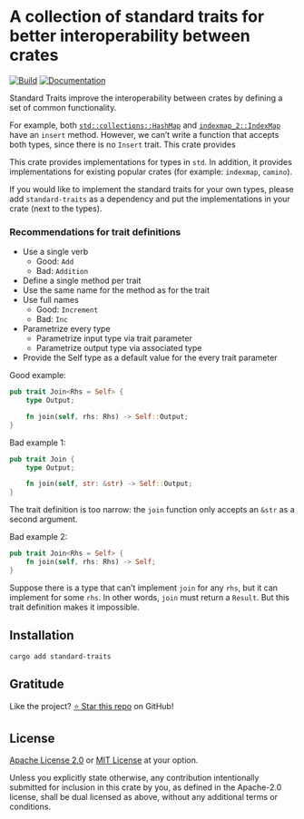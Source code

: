 <!-- DO NOT EDIT -->
<!-- This file is automatically generated by README.ts. -->
<!-- Edit README.ts if you want to make changes. -->

# A collection of standard traits for better interoperability between crates

[![Build](https://github.com/DenisGorbachev/standard-traits/actions/workflows/ci.yml/badge.svg)](https://github.com/DenisGorbachev/standard-traits)
[![Documentation](https://docs.rs/standard-traits/badge.svg)](https://docs.rs/standard-traits)

Standard Traits improve the interoperability between crates by defining a set of common functionality.

For example, both [`std::collections::HashMap`][__link0] and [`indexmap_2::IndexMap`][__link1] have an `insert` method. However, we can’t write a function that accepts both types, since there is no `Insert` trait. This crate provides

This crate provides implementations for types in `std`. In addition, it provides implementations for existing popular crates (for example: `indexmap`, `camino`).

If you would like to implement the standard traits for your own types, please add `standard-traits` as a dependency and put the implementations in your crate (next to the types).

### Recommendations for trait definitions

* Use a single verb
  * Good: `Add`
  * Bad: `Addition`
* Define a single method per trait
* Use the same name for the method as for the trait
* Use full names
  * Good: `Increment`
  * Bad: `Inc`
* Parametrize every type
  * Parametrize input type via trait parameter
  * Parametrize output type via associated type
* Provide the Self type as a default value for the every trait parameter

Good example:

```rust
pub trait Join<Rhs = Self> {
    type Output;

    fn join(self, rhs: Rhs) -> Self::Output;
}
```

Bad example 1:

```rust
pub trait Join {
    type Output;

    fn join(self, str: &str) -> Self::Output;
}
```

The trait definition is too narrow: the `join` function only accepts an `&str` as a second argument.

Bad example 2:

```rust
pub trait Join<Rhs = Self> {
    fn join(self, rhs: Rhs) -> Self;
}
```

Suppose there is a type that can’t implement `join` for any `rhs`, but it can implement for some `rhs`. In other words, `join` must return a `Result`. But this trait definition makes it impossible.

   [__cargo_doc2readme_dependencies_info]: ggGkYW0BYXSEGyMws-dKI-LpG9swkVXG-rikGwSuJGhB0NVbG974QPrPJF6XYXKEGwU8BfVSj5ebG4N-uLMHKWLDGwmjj2yU2HAhG05mwreBam7zYWSBgmhpbmRleG1hcGUyLjMuMA
 [__link0]: https://doc.rust-lang.org/stable/std/?search=collections::HashMap
 [__link1]: https://docs.rs/indexmap/2.3.0/indexmap/?search=IndexMap


## Installation

```shell
cargo add standard-traits
```

## Gratitude

Like the project? [⭐ Star this repo](https://github.com/DenisGorbachev/standard-traits) on GitHub!

## License

[Apache License 2.0](LICENSE-APACHE) or [MIT License](LICENSE-MIT) at your option.

Unless you explicitly state otherwise, any contribution intentionally submitted for inclusion in this crate by you, as defined in the Apache-2.0 license, shall be dual licensed as above, without any additional terms or conditions.
